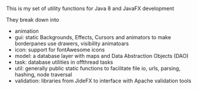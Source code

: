 This is my set of utility functions for Java 8 and JavaFX development<p>
They break down into <ul>
<li>animation</li> 
<li>gui: static Backgrounds, Effects, Cursors and animators to make borderpanes use drawers, visibility animatoars</li> 
<li>icon: support for fontAwesome icons</li> 
<li>model: a database layer with maps and Data Abstraction Objects (DAO)</li> 
<li>task: database utilities in offthread tasks</li> 
<li>util: generally public static functions to facilitate file io, urls, parsing, hashing, node traversal</li>
<li>validation:  libraries from JideFX to interface with Apache validation tools</li> 
</ul>
